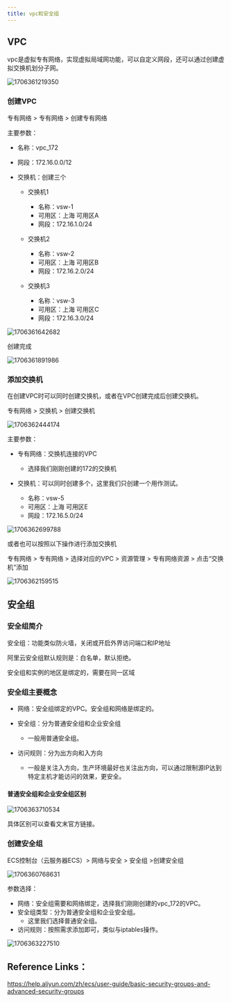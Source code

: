 ```yaml
---
title: vpc和安全组
---
```

## VPC

vpc是虚拟专有网络，实现虚拟局域网功能，可以自定义网段，还可以通过创建虚拟交换机划分子网。

![1706361219350](images/1706361219350.png)

### 创建VPC

专有网络 > 专有网络 > 创建专有网络

主要参数：

* 名称：vpc_172
* 网段：172.16.0.0/12
* 交换机：创建三个

  * 交换机1

    * 名称：vsw-1
    * 可用区：上海 可用区A
    * 网段：172.16.1.0/24
  * 交换机2

    * 名称：vsw-2
    * 可用区：上海 可用区B
    * 网段：172.16.2.0/24
  * 交换机3

    * 名称：vsw-3
    * 可用区：上海 可用区C
    * 网段：172.16.3.0/24

![1706361642682](images/1706361642682.png)

创建完成

![1706361891986](images/1706361891986.png)

### 添加交换机

在创建VPC时可以同时创建交换机，或者在VPC创建完成后创建交换机。

专有网络 > 交换机 > 创建交换机

![1706362444174](images/1706362444174.png)

主要参数：

* 专有网络：交换机连接的VPC

  * 选择我们刚刚创建的172的交换机
* 交换机：可以同时创建多个，这里我们只创建一个用作测试。

  * 名称：vsw-5
  * 可用区：上海 可用区E
  * 网段：172.16.5.0/24

![1706362699788](images/1706362699788.png)

或者也可以按照以下操作进行添加交换机

专有网络 > 专有网络 > 选择对应的VPC > 资源管理 > 专有网络资源 > 点击“交换机”添加

![1706362159515](images/1706362159515.png)

## 安全组

### 安全组简介

安全组：功能类似防火墙，关闭或开启外界访问端口和IP地址

阿里云安全组默认规则是：白名单，默认拒绝。

安全组和实例的地区是绑定的，需要在同一区域

### 安全组主要概念

* 网络：安全组绑定的VPC。安全组和网络是绑定的。
* 安全组：分为普通安全组和企业安全组

  * 一般用普通安全组。
* 访问规则：分为出方向和入方向

  * 一般是关注入方向，生产环境最好也关注出方向，可以通过限制源IP达到特定主机才能访问的效果，更安全。

#### 普通安全组和企业安全组区别

![1706363710534](images/1706363710534.png)

具体区别可以查看文末官方链接。

### 创建安全组

ECS控制台（云服务器ECS）> 网络与安全 > 安全组 >创建安全组

![1706360768631](https://vscode-remote+ssh-002dremote-002b192-002e168-002e123-002e132.vscode-resource.vscode-cdn.net/data/app/gitrepo/docusaurus/docs/04.virtualization/04.aliyun/images/1706360768631.png)

参数选择：

* 网络：安全组需要和网络绑定，选择我们刚刚创建的vpc_172的VPC。
* 安全组类型：分为普通安全组和企业安全组。
  * 这里我们选择普通安全组。
* 访问规则：按照需求添加即可，类似与iptables操作。

![1706363227510](images/1706363227510.png)

## Reference Links：

https://help.aliyun.com/zh/ecs/user-guide/basic-security-groups-and-advanced-security-groups
